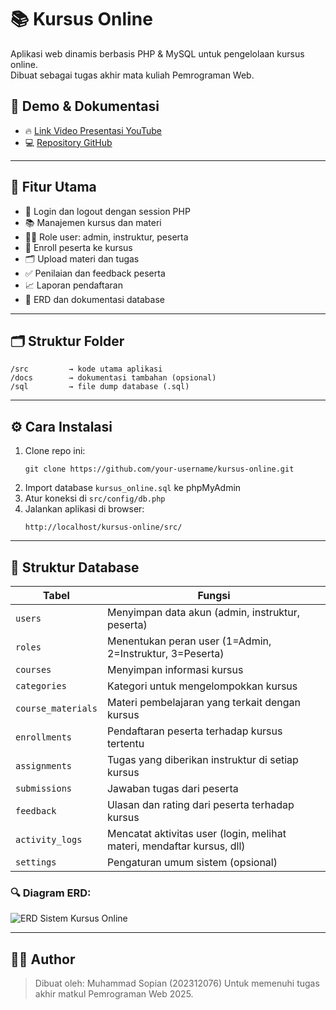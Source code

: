 # 📚 Kursus Online

Aplikasi web dinamis berbasis PHP & MySQL untuk pengelolaan kursus online.  
Dibuat sebagai tugas akhir mata kuliah Pemrograman Web.

## 🔗 Demo & Dokumentasi

- 🔥 [Link Video Presentasi YouTube](menyusul)
- 💻 [Repository GitHub](menyusul)

---

## 🚀 Fitur Utama

- 🔐 Login dan logout dengan session PHP
- 📚 Manajemen kursus dan materi
- 🧑‍🏫 Role user: admin, instruktur, peserta
- 📝 Enroll peserta ke kursus
- 🗂️ Upload materi dan tugas
- ✅ Penilaian dan feedback peserta
- 📈 Laporan pendaftaran
- 📄 ERD dan dokumentasi database

---

## 🗂️ Struktur Folder

```
/src         → kode utama aplikasi
/docs        → dokumentasi tambahan (opsional)
/sql         → file dump database (.sql)
```

---

## ⚙️ Cara Instalasi

1. Clone repo ini:
   ```
   git clone https://github.com/your-username/kursus-online.git
   ```
2. Import database `kursus_online.sql` ke phpMyAdmin
3. Atur koneksi di `src/config/db.php`
4. Jalankan aplikasi di browser:
   ```
   http://localhost/kursus-online/src/
   ```

---

## 🧠 Struktur Database

| Tabel             | Fungsi                                                                 |
|-------------------|------------------------------------------------------------------------|
| `users`           | Menyimpan data akun (admin, instruktur, peserta)                       |
| `roles`           | Menentukan peran user (1=Admin, 2=Instruktur, 3=Peserta)               |
| `courses`         | Menyimpan informasi kursus                                             |
| `categories`      | Kategori untuk mengelompokkan kursus                                   |
| `course_materials`| Materi pembelajaran yang terkait dengan kursus                         |
| `enrollments`     | Pendaftaran peserta terhadap kursus tertentu                           |
| `assignments`     | Tugas yang diberikan instruktur di setiap kursus                       |
| `submissions`     | Jawaban tugas dari peserta                                             |
| `feedback`        | Ulasan dan rating dari peserta terhadap kursus                         |
| `activity_logs`   | Mencatat aktivitas user (login, melihat materi, mendaftar kursus, dll) |
| `settings`        | Pengaturan umum sistem (opsional)                                      |

### 🔍 Diagram ERD:
![ERD Sistem Kursus Online](menyusul)

---

## 👨‍💻 Author

> Dibuat oleh: Muhammad Sopian (202312076) 
> Untuk memenuhi tugas akhir matkul Pemrograman Web 2025.
